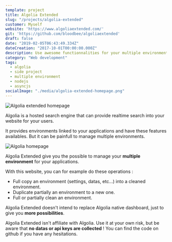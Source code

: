 ```yaml
---
template: project
title: Algolia Extended
slug: "/projects/algolia-extended"
customer: Myself
website: 'https://www.algoliaextended.com/'
git: 'https://github.com/bloodbee/algoliaextended'
draft: false
date: "2019-02-05T06:43:49.334Z"
dateCreation: "2017-10-01T00:00:00.000Z"
description: Use awesome functionnalities for your multiple environment algolia.
category: "Web development"
tags:
  - algolia
  - side project
  - multiple environment
  - nodejs
  - asyncjs
socialImage: "./media/algolia-extended-homepage.png"
---
```

![Algolia extended homepage](/media/algolia-extended-homepage.png)

Algolia is a hosted search engine that can provide realtime search into your website for your users.

It provides environments linked to your applications and have these features availables. But it can be painfull to manage multiple environments.

![Algolia homepage](/media/algolia-homepage.png)

Algolia Extended give you the possible to manage your **multiple environment** for your applications.

With this website, you can for example do these operations :

* Full copy an environment (settings, datas, etc...) into a cleaned environment.
* Duplicate partially an environment to a new one.
* Full or partially clean an environment.

Algolia Extended doesn't intend to replace Algolia native dashboard, just to give you **more possibilities**.

Algolia Extended isn't affiliate with Algolia. Use it at your own risk, but be aware that **no datas or api keys are collected** ! You can find the code on github if you have any hesitations.
